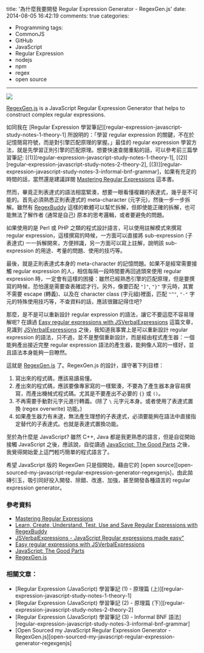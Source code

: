 title: '為什麼我要開發 Regular Expression Generator - RegexGen.js'
date: 2014-08-05 16:42:19
comments: true
categories:
  - Programming
tags:
  - CommonJS
  - GitHub
  - JavaScript
  - Regular Expression
  - nodejs
  - npm
  - regex
  - open source
---
[
  ![](http://38.media.tumblr.com/376a46baffe3444282f3b414a2fd0d46/tumblr_n9hxcf3Bm91st5lhmo1_1280.jpg)
](http://unsplash.com/post/93258573139/download-by-s-zolkin)

[RegexGen.js] is a JavaScript Regular Expression Generator that helps to construct complex regular expressions.

如同我在 [Regular Expression 學習筆記][regular-expression-javascript-study-notes-1-theory-1] 所說明的：「學習 regular expression 的關鍵，不在於記憶簡寫符號，而是對引擎匹配原理的掌握。」最佳的 regular expression 學習方法，就是先學習正則引擎的匹配原理。想要快速查閱重點的話，可以參考前三篇學習筆記: [(1)][regular-expression-javascript-study-notes-1-theory-1], [(2)][regular-expression-javascript-study-notes-2-theory-2], [(3)][regular-expression-javascript-study-notes-3-informal-bnf-grammar]，如果有充足的時間的話，當然還是建議詳閱 [Mastering Regular Expressions] 這本書。

然而，畢竟正則表達式的語法相當緊湊，想要一眼看懂複雜的表達式，幾乎是不可能的。首先必須熟悉正則表達式的 meta-character (元字元)，然後一步一步拆解。雖然有 [RegexBuddy] 這樣的軟體可以幫忙拆解，但即使能正確的拆解，也可能無法了解作者 (通常是自己) 原本的思考邏輯，或者要避免的問題。

<!-- more -->
<!-- forkme https://github.com/amobiz/regexgen.js -->

如果使用的是 Perl 或 PHP 之類的程式設計語言，可以使用註解模式來撰寫 regular expression，這樣撰寫的時候，一方面可以直接將 sub-expression (子表達式) 一一拆解開來，方便辨識，另一方面可以寫上註解，說明該 sub-expression 的用途、考量的問題、使用的技巧等。

最後，就是正則表達式本身的 meta-character 的記憶問題。如果不是經常需要接觸 regular expression 的人，相信每隔一段時間要再回過頭來使用 regular expression 時，一定會有這樣的困擾：雖然已經熟悉引擎的匹配原理，但是要撰寫的時候，恐怕還是需要查表確認才行。另外，像要匹配 `"]"`, `"}"` 字元時，其實不需要 escape (轉義)、以及在 character class (字元組)裡面，匹配 `"^"`, `"-"` 字元的特殊使用技巧等，不查資料的話，應該很難記得住吧?

那麼，是不是可以重新設計 regular expression 的語法，讓它不要這麼不容易理解呢? 在讀過 [Easy regular expressions with JSVerbalExpressions] 這篇文章，見識到 [JSVerbalExpressions] 之後，我知道我事實上是可以重新設計 regular expression 的語法，只不過，並不是整個重新設計，而是經由程式產生器：一個能夠產出接近完整 regular expression 語法的產生器，能夠像人寫的一樣好，並且語法本身能夠一目瞭然。

這就是 [RegexGen.js] 了。RegexGen.js 的設計，謹守著下列目標：

1. 寫出來的程式碼，應該易讀易懂。
2. 產出來的程式碼，應該要像專家寫的一樣緊湊，不要為了產生器本身容易撰寫，而產出機械式程式碼。尤其是不要產出不必要的 `{}` 或 `()`。
3. 不再需要手動對元字元進行轉義。(除了 `\` 元字元本身。或者使用了表達式置換 (regex overwrite) 功能。)
4. 如果產生器力有未逮，無法產生理想的子表達式，必須要能夠在語法中直接指定替代的子表達式。也就是表達式置換功能。

至於為什麼是 JavaScript? 雖然 C++, Java 都是我更熟悉的語言，但是自從開始接觸 JavaScript 之後，應該說，自從讀過 [JavaScript: The Good Parts] 之後，我覺得開始愛上這門輕巧簡單的程式語言了。

希望 JavaScript 版的 RegexGen 只是個開始，藉由它的 [open source][open-sourced-my-javascript-regular-expression-generator-regexgenjs]，由此拋磚引玉，吸引同好投入開發、除錯、改進、加強，甚至開發各種語言的 regular expression generator。

### 參考資料

* [Mastering Regular Expressions]
* [Learn, Create, Understand, Test, Use and Save Regular Expressions with RegexBuddy][RegexBuddy]
* [JSVerbalExpressions - JavaScript Regular expressions made easy"][JSVerbalExpressions]
* [Easy regular expressions with JSVerbalExpressions]
* [JavaScript: The Good Parts]
* [RegexGen.js]

### 相關文章：

* [Regular Expression (JavaScript) 學習筆記 (1) - 原理篇 (上)][regular-expression-javascript-study-notes-1-theory-1]
* [Regular Expression (JavaScript) 學習筆記 (2) - 原理篇 (下)][regular-expression-javascript-study-notes-2-theory-2]
* [Regular Expression (JavaScript) 學習筆記 (3) - Informal BNF 語法][regular-expression-javascript-study-notes-3-informal-bnf-grammar]
* [Open Sourced my JavaScript Regular Expression Generator - RegexGen.js][open-sourced-my-javascript-regular-expression-generator-regexgenjs]

<!-- cross references -->

<!-- post_references -->

<!-- external references -->

[Mastering Regular Expressions]: http://shop.oreilly.com/product/9780596528126.do
[RegexBuddy]: http://www.regexbuddy.com/ "Learn, Create, Understand, Test, Use and Save Regular Expressions with RegexBuddy"
[JSVerbalExpressions]: https://github.com/VerbalExpressions/JSVerbalExpressions "JSVerbalExpressions - JavaScript Regular expressions made easy"
[Easy regular expressions with JSVerbalExpressions]: http://macr.ae/article/jsverbalexpressions.html "Easy regular expressions with JSVerbalExpressions"
[JavaScript: The Good Parts]: http://shop.oreilly.com/product/9780596517748.do
[RegexGen.js]: https://github.com/amobiz/regexgen.js "RegexGen.js is a JavaScript Regular Expression Generator that helps to construct complex regular expressions"
